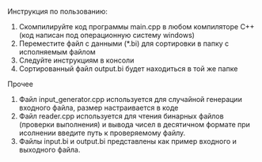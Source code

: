 Инструкция по пользованию:
1. Скомпилируйте код программы main.cpp в любом компиляторе C++ (код написан под операционную систему windows)
2. Переместите файл с данными (*.bi) для сортировки в папку с исполняемым файлом
3. Следуйте инструкциям в консоли
4. Сортированный файл output.bi будет находиться в той же папке

Прочее
1. Файл input_generator.cpp используется для случайной генерации входного файла, размер настраивается в коде
2. Файл reader.cpp используется для чтения бинарных файлов (проверки выполнения) и вывода чисел в десятичном формате при исолнении введите путь к проверяемому файлу.
3. Файлы input.bi и output.bi представлены как пример входного и выходного файла.